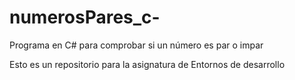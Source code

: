 # numerosPares_c-
Programa en C# para comprobar si un número es par o impar

Esto es un repositorio para la asignatura de Entornos de desarrollo
